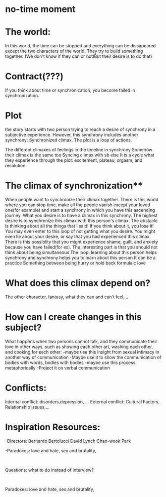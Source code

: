 # no-time moment

# The world:
In this world, the time can be stopped and everything can be dissapeared except the two characters of the world. They try to build something together.
(We don't know if they can or not!But their desire is to do that)
<br> 

# Contract(???)
If you think about time or synchronization, you become failed in synchronization.
<br> 

# Plot
the story starts with two person trying to reach a desire of synchrony in a subjective experience. However, this synchrony includes another synchrony: Synchronized climax. The plot is a loop of actions.

The different climaxes of feelings in the timeline in synchrony
Somehow their climax is the same too
Syncing climax with sb else
It is a cycle
what they experience through the plot: excitement, plateau, orgasm, and resolution.
<br> 

# The climax of synchronization**
When people want to synchronize their climax together.
There is this world where you can stop time, make all the people vanish except your loved one(for example) and start a synchrony in which you have this ascending journey. What you desire is to have a climax in this synchrony. The highest desire is to synchronize this climax with this person's climax. The obstacle is thinking about all the things that I said! If you think about it, you lose it! You may even enter to this loop of not getting what you desire. You might even lie about your desire, or say that you had experienced this climax. There is this possiblity that you might experience shame, guilt, and anxiety because you have failed(for ex).
The interesting part is that you should not think about being simultaneous
The loop: learning about this person helps synchrony and synchrony helps you to learn about this person
It can be a practice
Something between being hurry or hold back
formulaic love
<br> 


# What does this climax depend on?
 The other character, fantasy, what they can and can't feel,...
<br> 
 
 # How can I create changes in this subject?
What happens when two persons cannot talk, and they communicate their love in other ways, such as showing each other art, washing each other, and cooking for each other:
-maybe use this insight from sexual intimacy in another way of communication
-Maybe use it to show the communication of bodies with words, bodies with bodies
-maybe use this process metaphorically
-Project it on verbal communication
<br> 

# Conflicts:
Internal conflict: disorders,depression, ...
External conflict: Cultural Factors, Relationship issues,...
<br> 

# Inspiration Resources:
-Directors:
Bernardo Bertolucci
David Lynch
Chan-wook Park

-Paradoxes: 
love and hate, 
sex and brutality,


<br> 


Questions:
what to do instead of interview?

<br> 


Paradoxes: 
love and hate, 
sex and brutality, 









